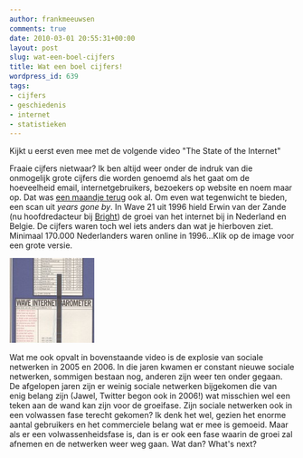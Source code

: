 ```yaml
---
author: frankmeeuwsen
comments: true
date: 2010-03-01 20:55:31+00:00
layout: post
slug: wat-een-boel-cijfers
title: Wat een boel cijfers!
wordpress_id: 639
tags:
- cijfers
- geschiedenis
- internet
- statistieken
---
```


Kijkt u eerst even mee met de volgende video "The State of the Internet"



Fraaie cijfers nietwaar? Ik ben altijd weer onder de indruk van die onmogelijk grote cijfers die worden genoemd als het gaat om de hoeveelheid email, internetgebruikers, bezoekers op website en noem maar op. Dat was [een maandje terug](/sunday-morning-teanotes-4/) ook al. Om even wat tegenwicht te bieden, een scan uit _years gone by_. In Wave 21 uit 1996 hield Erwin van der Zande (nu hoofdredacteur bij [Bright](http://www.bright.nl)) de groei van het internet bij in Nederland en Belgie. De cijfers waren toch wel iets anders dan wat je hierboven ziet. Minimaal 170.000 Nederlanders waren online in 1996...Klik op de image voor een grote versie.


[![](../images/uploadimages/Wave_cijfers-150x150.jpg)](../images/uploadimages/Wave_cijfers.jpg)


Wat me ook opvalt in bovenstaande video is de explosie van sociale netwerken in 2005 en 2006. In die jaren kwamen er constant nieuwe sociale netwerken, sommigen bestaan nog, anderen zijn weer ten onder gegaan. De afgelopen jaren zijn er weinig sociale netwerken bijgekomen die van enig belang zijn (Jawel, Twitter begon ook in 2006!) wat misschien wel een teken aan de wand kan zijn voor de groeifase. Zijn sociale netwerken ook in een volwassen fase terecht gekomen? Ik denk het wel, gezien het enorme aantal gebruikers en het commerciele belang wat er mee is gemoeid. Maar als er een volwassenheidsfase is, dan is er ook een fase waarin de groei zal afnemen en de netwerken weer weg gaan. Wat dan? What's next?

